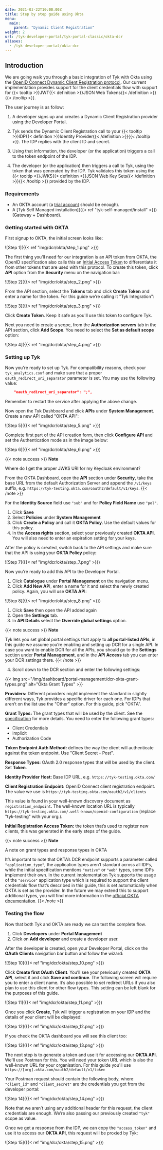 ```yaml
---
date: 2021-03-22T10:00:00Z
title: Step by step guide using Okta
menu:
  main:
    parent: "Dynamic Client Registration"
weight: 2 
url: /tyk-developer-portal/tyk-portal-classic/okta-dcr
aliases:
  - /tyk-developer-portal/okta-dcr
---
```


## Introduction

We are going walk you through a basic integration of Tyk with Okta using the [OpenID Connect Dynamic Client Registration protocol](https://tools.ietf.org/html/rfc7591). Our current implementation provides support for the client credentials flow with support for {{< tooltip >}}JWT{{< definition >}}JSON Web Tokens{{< /definition >}}{{< /tooltip >}}. 

The user journey is as follow:

1. A developer signs up and creates a Dynamic Client Registration provider using the Developer Portal.

2. Tyk sends the Dynamic Client Registration call to your {{< tooltip >}}IDP{{< definition >}}Identity Provider{{< /definition >}}{{< /tooltip >}}. The IDP replies with the client ID and secret.

3. Using that information, the developer (or the application) triggers a call to the token endpoint of the IDP.

4. The developer (or the application) then triggers a call to Tyk, using the token that was generated by the IDP. Tyk validates this token using the {{< tooltip >}}JWKS{{< definition >}}JSON Web Key Sets{{< /definition >}}{{< /tooltip >}} provided by the IDP.

### Requirements

- An OKTA account (a [trial account](https://www.okta.com/free-trial/) should be enough).
- A [Tyk Self Managed installation]({{< ref "tyk-self-managed/install" >}}) (Gateway + Dashboard).

### Getting started with OKTA

First signup to OKTA, the initial screen looks like:

![Step 1]({{< ref "img/dcr/okta/step_1.png" >}})

The first thing you’ll need for our integration is an API token from OKTA, the OpenID specification also calls this an [Initial Access Token](https://openid.net/specs/openid-connect-registration-1_0.html#Terminology) to differentiate it from other tokens that are used with this protocol. To create this token, click  **API** option from the **Security** menu on the navigation bar:

![Step 2]({{< ref "img/dcr/okta/step_2.png" >}})

From the API section, select the **Tokens** tab and click **Create Token** and enter a name for the token. For this guide we’re calling it "Tyk Integration":

![Step 3]({{< ref "img/dcr/okta/step_3.png" >}})

Click **Create Token**. Keep it safe as you'll use this token to configure Tyk.

Next you need to create a scope, from the **Authorization servers** tab in the API section, click **Add Scope**. You need to select the **Set as default scope** option:

![Step 4]({{< ref "img/dcr/okta/step_4.png" >}})

### Setting up Tyk

Now you're ready to set up Tyk. For compatibility reasons, check your `tyk_analytics.conf` and make sure that a proper `oauth_redirect_uri_separator` parameter is set. You may use the following value:

```json
    "oauth_redirect_uri_separator": ";",
```

Remember to restart the service after applying the above change.

Now open the Tyk Dashboard and click **APIs** under **System Management**. Create a new API called "OKTA API":

![Step 5]({{< ref "img/dcr/okta/step_5.png" >}})

Complete first part of the API creation form, then click **Configure API** and set the Authentication mode as in the image below:

![Step 6]({{< ref "img/dcr/okta/step_6.png" >}})

{{< note success >}}
**Note**  

Where do I get the proper JWKS URI for my Keycloak environment?

From the OKTA Dashboard, open the **API** section under **Security**, take the base URL from the default Authorization Server and append the `/v1/keys` suffix, e.g. `https://tyk-testing.okta.com/oauth2/default/v1/keys`.
{{< /note >}}

For the **Identity Source** field use `"sub"` and for **Policy Field Name** use `"pol"`.

1. Click **Save** 
2. Select **Policies** under **System Management**
3. Click **Create a Policy** and call it **OKTA Policy**. Use the default values for this policy.
4. In the **Access rights** section, select your previously created **OKTA API**. You will also need to enter an expiration setting for your keys.

After the policy is created, switch back to the API settings and make sure that the API is using your **OKTA Policy** policy:

![Step 7]({{< ref "img/dcr/okta/step_7.png" >}})

Now you're ready to add this API to the Developer Portal. 
1. Click **Catalogue** under **Portal Management** on the navigation menu. 
2. Click **Add New API**, enter a name for it and select the newly created policy. Again, you will use **OKTA API**:

![Step 8]({{< ref "img/dcr/okta/step_8.png" >}})

1. Click **Save** then open the API added again
2. Open the **Settings** tab. 
3. In **API Details** select the **Override global settings** option.

{{< note success >}}
**Note**  

Tyk lets you set global portal settings that apply to **all portal-listed APIs**, in this guide we assume you’re enabling and setting up DCR for a single API. In case you want to enable DCR for all the APIs, you should go to the **Settings** section under **Portal Management**, and in the **API Access** tab you can enter your DCR settings there.
{{< /note >}}

4. Scroll down to the DCR section and enter the following settings:


{{< img src="/img/dashboard/portal-management/dcr-okta-grant-types.png" alt="Okta Grant Types" >}}


**Providers:** Different providers might implement the standard in slightly different ways, Tyk provides a specific driver for each one. For IDPs that aren’t on the list use the "Other" option. For this guide, pick "OKTA".

**Grant Types:** The grant types that will be used by the client. See the [specification](https://openid.net/specs/openid-connect-registration-1_0.html#rfc.section.2) for more details. You need to enter the following grant types:
 * Client Credentials
 * Implicit
 * Authorization Code

**Token Endpoint Auth Method:** defines the way the client will authenticate against the token endpoint. Use "Client Secret - Post".

**Response Types:** OAuth 2.0 response types that will be used by the client. Set **Token**.

**Identity Provider Host:** Base IDP URL, e.g. `https://tyk-testing.okta.com/`

**Client Registration Endpoint:** OpenID Connect client registration endpoint. The value we use is `https://tyk-testing.okta.com/oauth2/v1/clients`

This value is found in your well-known discovery document as `registration_endpoint`. The well-known location URL is typically `https://tyk-testing.okta.com/.well-known/openid-configuration` (replace "tyk-testing" with your org.).

**Initial Registration Access Token:** the token that’s used to register new clients, this was generated in the early steps of the guide.

{{< note success >}}
**Note**  

A note on grant types and response types in OKTA

It’s important to note that OKTA’s DCR endpoint supports a parameter called `"application_type"`, the application types aren’t standard across all IDPs, while the initial specification mentions `"native"` or `"web"` types, some IDPs implement their own. In the current implementation Tyk supports the usage of the `"service"` application type which is required to support the client credentials flow that’s described in this guide, this is set automatically when OKTA is set as the provider. In the future we may extend this to support additional types, you will find more information in the [official OKTA documentation](https://developer.okta.com/docs/reference/api/oauth-clients/#client-application-properties).
{{< /note >}}

### Testing the flow

Now that both Tyk and OKTA are ready we can test the complete flow.

1. Click **Developers** under **Portal Management**
2. Click on **Add developer** and create a developer user.

After the developer is created, open your Developer Portal, click on the **OAuth Clients** navigation bar button and follow the wizard:

![Step 10]({{< ref "img/dcr/okta/step_10.png" >}})

Click **Create first OAuth Client**. You’ll see your previously created **OKTA API**, select it and click **Save and continue**. The following screen will require you to enter a client name. It’s also possible to set redirect URLs if you also plan to use this client for other flow types. This setting can be left blank for the purposes of this guide.

![Step 11]({{< ref "img/dcr/okta/step_11.png" >}})

Once you click **Create**, Tyk will trigger a registration on your IDP and the details of your client will be displayed:

![Step 12]({{< ref "img/dcr/okta/step_12.png" >}})

If you check the OKTA dashboard you will see this client too:

![Step 13]({{< ref "img/dcr/okta/step_13.png" >}})

The next step is to generate a token and use it for accessing our **OKTA API**. We'll use Postman for this. You will need your token URL which is also the well-known URL for your organisation.
For this guide you'll use `https://[org].okta.com/oauth2/default/v1/token`

Your Postman request should contain the following body, where `"client_id"` and `"client_secret"` are the credentials you got from the developer portal:

![Step 14]({{< ref "img/dcr/okta/step_14.png" >}})

Note that we aren’t using any additional header for this request, the client credentials are enough. We’re also passing our previously created `"tyk"` scope as value.

Once we get a response from the IDP, we can copy the `"access_token"` and use it to access our **OKTA API**, this request will be proxied by Tyk:

![Step 15]({{< ref "img/dcr/okta/step_15.png" >}})
